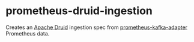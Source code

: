 # prometheus-druid-ingestion

Creates an [Apache Druid][druid] ingestion spec from [prometheus-kafka-adapter][pka] Prometheus data.

[pka]: https://github.com/Telefonica/prometheus-kafka-adapter
[druid]: https://druid.apache.org